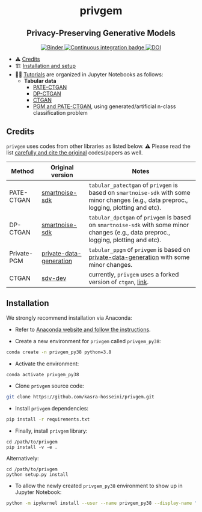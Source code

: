 <div align="center">
    <br>
    <p align="center">
    <h1>privgem</h1>
    </p>
    <h2>Privacy-Preserving Generative Models</h2>
</div>

<p align="center">
    <a href="https://mybinder.org/v2/gh/kasra-hosseini/privgem/HEAD?filepath=examples">
        <img alt="Binder" src="https://mybinder.org/badge_logo.svg">
    </a>
    <a href="https://github.com/kasra-hosseini/privgem/workflows/Continuous%20integration/badge.svg">
        <img alt="Continuous integration badge" src="https://github.com/kasra-hosseini/privgem/workflows/Continuous%20integration/badge.svg">
    </a>
    <a href="https://zenodo.org/badge/latestdoi/343837885">
        <img src="https://zenodo.org/badge/343837885.svg" alt="DOI"></a>
    <br/>
</p>

- :warning: [Credits](#credits)
- :building_construction: [Installation and setup](#installation)
- :student: [Tutorials](./examples) are organized in Jupyter Notebooks as follows:
    - **Tabular data**
        - [PATE-CTGAN](./examples/PATE-CTGAN_example_001.ipynb)
        - [DP-CTGAN](./examples/DP-CTGAN_example_001.ipynb)
        - [CTGAN](./examples/CTGAN_example_001.ipynb)
        - [PGM and PATE-CTGAN](./examples/artificial_and_synthetic_data.ipynb), using generated/artificial n-class classification problem


## Credits

`privgem` uses codes from other libraries as listed below.
⚠️ Please read the list <ins>carefully and cite the original</ins> codes/papers as well.

| Method      | Original version                                                      | Notes                                                                                                                                   |
|-------------|-----------------------------------------------------------------------|-----------------------------------------------------------------------------------------------------------------------------------------|
| PATE-CTGAN  | [smartnoise-sdk](https://github.com/opendp/smartnoise-sdk)            | `tabular_patectgan` of `privgem` is based on `smartnoise-sdk` with  some minor changes (e.g., data preproc., logging, plotting and etc). |
| DP-CTGAN    | [smartnoise-sdk](https://github.com/opendp/smartnoise-sdk)            | `tabular_dpctgan` of `privgem` is based on `smartnoise-sdk` with  some minor changes (e.g., data preproc., logging, plotting and etc).   |
| Private-PGM    | [private-data-generation](https://github.com/BorealisAI/private-data-generation)            | `tabular_ppgm` of `privgem` is based on [private-data-generation](https://github.com/BorealisAI/private-data-generation) with some minor changes.   |
| CTGAN       | [sdv-dev](https://github.com/sdv-dev/CTGAN)                           | currently, `privgem` uses a forked version of `ctgan`, [link](https://github.com/kasra-hosseini/CTGAN).                                  |


## Installation

We strongly recommend installation via Anaconda:

* Refer to [Anaconda website and follow the instructions](https://docs.anaconda.com/anaconda/install/).

* Create a new environment for `privgem` called `privgem_py38`:

```bash
conda create -n privgem_py38 python=3.8
```

* Activate the environment:

```bash
conda activate privgem_py38
```

* Clone `privgem` source code:

```bash
git clone https://github.com/kasra-hosseini/privgem.git
```

* Install `privgem` dependencies:

```bash
pip install -r requirements.txt
```

* Finally, install `privgem` library:

```
cd /path/to/privgem
pip install -v -e .
```

Alternatively:

```
cd /path/to/privgem
python setup.py install
```

* To allow the newly created `privgem_py38` environment to show up in Jupyter Notebook:

```bash
python -m ipykernel install --user --name privgem_py38 --display-name "Python (privgem_py38)"
```

